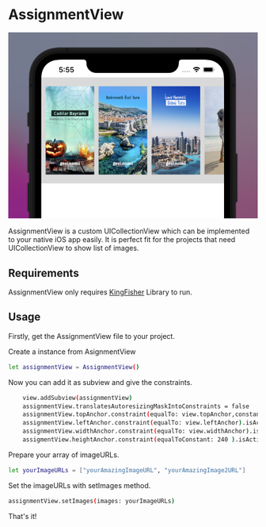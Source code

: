 # AssignmentView

![AssignmentView Showcase](https://github.com/klncEmre/AssingmentView/blob/main/AssingmentView/AssignmentViewShowcase.png)

AssignmentView is a custom UICollectionView which can be implemented to your native iOS app easily. It is perfect fit for the projects that need UICollectionView to show list of images.


## Requirements

AssignmentView only requires  [KingFisher](https://github.com/onevcat/Kingfisher) Library to run.


## Usage 

Firstly, get the AssignmentView file to your project.

Create a instance from AsignmentView
```sh
let assignmentView = AssignmentView()
```

Now you can add it as subview and give the constraints.
```sh
    view.addSubview(assignmentView)
    assignmentView.translatesAutoresizingMaskIntoConstraints = false
    assignmentView.topAnchor.constraint(equalTo: view.topAnchor,constant: 40.0).isActive = true
    assignmentView.leftAnchor.constraint(equalTo: view.leftAnchor).isActive = true
    assignmentView.widthAnchor.constraint(equalTo: view.widthAnchor).isActive = true
    assigmentView.heightAnchor.constraint(equalToConstant: 240 ).isActive = true
```

Prepare your array of imageURLs.
```sh
let yourImageURLs = ["yourAmazingImageURL", "yourAmazingImage2URL"]
```
Set the imageURLs with setImages method.
```sh
assignmentView.setImages(images: yourImageURLs)
```
That's it!
